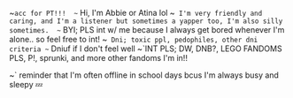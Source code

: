 ~`acc for PT!!! 
~` Hi, I'm Abbie or Atina lol
~` I'm very friendly and caring, and I'm a listener but sometimes a yapper too, I'm also silly sometimes. 
~` BYI; PLS int w/ me because I always get bored whenever I'm alone.. so feel free to int! 
~` Dni; toxic ppl, pedophiles, other dni criteria
~` Dniuf if I don't feel well
~`INT PLS; DW, DNB?, LEGO FANDOMS PLS, P!, sprunki, and more other fandoms I'm in!! 

~` reminder that I'm often offline in school days bcus I'm always busy and sleepy 💤 

